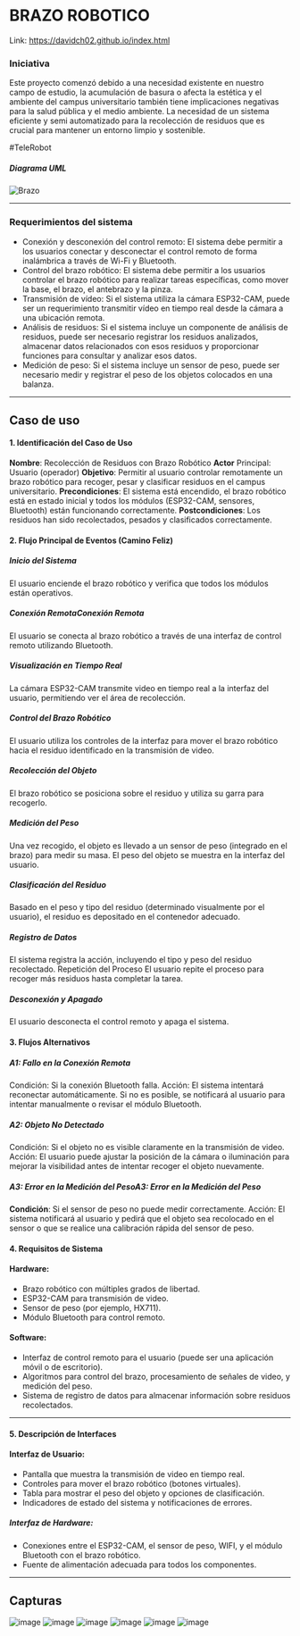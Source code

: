 # BRAZO ROBOTICO
Link: https://davidch02.github.io/index.html
### Iniciativa

Este proyecto comenzó debido a una necesidad existente en nuestro campo de estudio, la acumulación de basura o afecta la estética y el ambiente del campus universitario también tiene implicaciones negativas para la salud pública y el medio ambiente. La necesidad de un sistema eficiente y semi automatizado para la recolección de residuos que es crucial para mantener un entorno limpio y sostenible.

#TeleRobot
##### Diagrama UML
![Brazo](https://github.com/DavidCh02/Brazo-Robotico/assets/166523123/d178f37d-4fa4-45cf-93cb-8307f192e7fd)


-----------------------------------------------------------------------------
### Requerimientos del sistema
- Conexión y desconexión del control remoto: El sistema debe permitir a los usuarios conectar y desconectar el control remoto de forma inalámbrica a través de Wi-Fi y Bluetooth.
- Control del brazo robótico: El sistema debe permitir a los usuarios controlar el brazo robótico para realizar tareas específicas, como mover la base, el brazo, el antebrazo y la pinza.
- Transmisión de vídeo: Si el sistema utiliza la cámara ESP32-CAM, puede ser un requerimiento transmitir vídeo en tiempo real desde la cámara a una ubicación remota.
- Análisis de residuos: Si el sistema incluye un componente de análisis de residuos, puede ser necesario registrar los residuos analizados, almacenar datos relacionados con esos residuos y proporcionar funciones para consultar y analizar esos datos.
- Medición de peso: Si el sistema incluye un sensor de peso, puede ser necesario medir y registrar el peso de los objetos colocados en una balanza.

-----------------------------------------------------------------------------
## Caso de uso
#### 1. Identificación del Caso de Uso	
**Nombre**: Recolección de Residuos con Brazo Robótico
**Actor** Principal: Usuario (operador)
**Objetivo**: Permitir al usuario controlar remotamente un brazo robótico para recoger, 					pesar y clasificar residuos en el campus universitario.
**Precondiciones**: El sistema está encendido, el brazo robótico está en estado inicial y todos los módulos (ESP32-CAM, sensores, Bluetooth) están funcionando correctamente.
**Postcondiciones**: Los residuos han sido recolectados, pesados y clasificados correctamente.
#### 2. Flujo Principal de Eventos (Camino Feliz)
##### Inicio del Sistema
El usuario enciende el brazo robótico y verifica que todos los módulos están operativos.
##### Conexión RemotaConexión Remota
El usuario se conecta al brazo robótico a través de una interfaz de control remoto utilizando Bluetooth.
##### Visualización en Tiempo Real
La cámara ESP32-CAM transmite video en tiempo real a la interfaz del usuario, permitiendo ver el área de recolección.
##### Control del Brazo Robótico
El usuario utiliza los controles de la interfaz para mover el brazo robótico hacia el residuo identificado en la transmisión de video.
##### Recolección del Objeto
El brazo robótico se posiciona sobre el residuo y utiliza su garra para recogerlo.
##### Medición del Peso
Una vez recogido, el objeto es llevado a un sensor de peso (integrado en el brazo) para medir su masa.
El peso del objeto se muestra en la interfaz del usuario.
##### Clasificación del Residuo
Basado en el peso y tipo del residuo (determinado visualmente por el usuario), el residuo es depositado en el contenedor adecuado.
##### Registro de Datos
El sistema registra la acción, incluyendo el tipo y peso del residuo recolectado.
Repetición del Proceso
El usuario repite el proceso para recoger más residuos hasta completar la tarea.
##### Desconexión y Apagado
El usuario desconecta el control remoto y apaga el sistema.
#### 3. Flujos Alternativos
##### A1: Fallo en la Conexión Remota
Condición: Si la conexión Bluetooth falla.
Acción: El sistema intentará reconectar automáticamente. Si no es posible, se notificará al usuario para intentar manualmente o revisar el módulo Bluetooth.
##### A2: Objeto No Detectado
Condición: Si el objeto no es visible claramente en la transmisión de video.
Acción: El usuario puede ajustar la posición de la cámara o iluminación para mejorar la visibilidad antes de intentar recoger el objeto nuevamente.
##### A3: Error en la Medición del PesoA3: Error en la Medición del Peso
**Condición**: Si el sensor de peso no puede medir correctamente.
Acción: El sistema notificará al usuario y pedirá que el objeto sea recolocado en el sensor o que se realice una calibración rápida del sensor de peso.
#### 4. Requisitos de Sistema
#### Hardware:
- Brazo robótico con múltiples grados de libertad.
- ESP32-CAM para transmisión de video.
- Sensor de peso (por ejemplo, HX711).
- Módulo Bluetooth para control remoto.
#### Software:
- Interfaz de control remoto para el usuario (puede ser una aplicación móvil o de escritorio).
- Algoritmos para control del brazo, procesamiento de señales de video, y medición del peso.
- Sistema de registro de datos para almacenar información sobre residuos recolectados.

------------


#### 5. Descripción de Interfaces
#### Interfaz de Usuario:
- Pantalla que muestra la transmisión de video en tiempo real.
- Controles para mover el brazo robótico (botones virtuales).
- Tabla para mostrar el peso del objeto y opciones de clasificación.
- Indicadores de estado del sistema y notificaciones de errores.
##### Interfaz de Hardware:
- Conexiones entre el ESP32-CAM, el sensor de peso, WIFI, y el módulo Bluetooth con el brazo robótico.
- Fuente de alimentación adecuada para todos los componentes.
-------------
## Capturas
![image](https://github.com/DavidCh02/Brazo-Robotico/assets/166523123/908a4441-c63d-4ca4-aa03-3c819c0bc512)
![image](https://github.com/DavidCh02/Brazo-Robotico/assets/166523123/bfdb9ec5-e06d-4aa1-aa87-175ff044222e)
![image](https://github.com/DavidCh02/Brazo-Robotico/assets/166523123/e9ea588a-3f66-4a57-9b6a-1e2936964dc4)
![image](https://github.com/DavidCh02/Brazo-Robotico/assets/166523123/2e07e837-cb01-408f-a729-70b7d7963a40)
![image](https://github.com/DavidCh02/Brazo-Robotico/assets/166523123/76073647-7242-4520-b0cb-668c4de57f55)
![image](https://github.com/DavidCh02/Brazo-Robotico/assets/166523123/f55f162e-4cee-4d64-a38f-35439d60a862)




